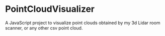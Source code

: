 # PointCloudVisualizer
A JavaScript project to visualize point clouds obtained by my 3d Lidar room scanner, or any other csv point cloud.
